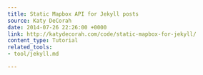 ```yaml
---
title: Static Mapbox API for Jekyll posts
source: Katy DeCorah
date: 2014-07-26 22:26:00 +0000
link: http://katydecorah.com/code/static-mapbox-for-jekyll/
content_type: Tutorial
related_tools:
- tool/jekyll.md

---
```

